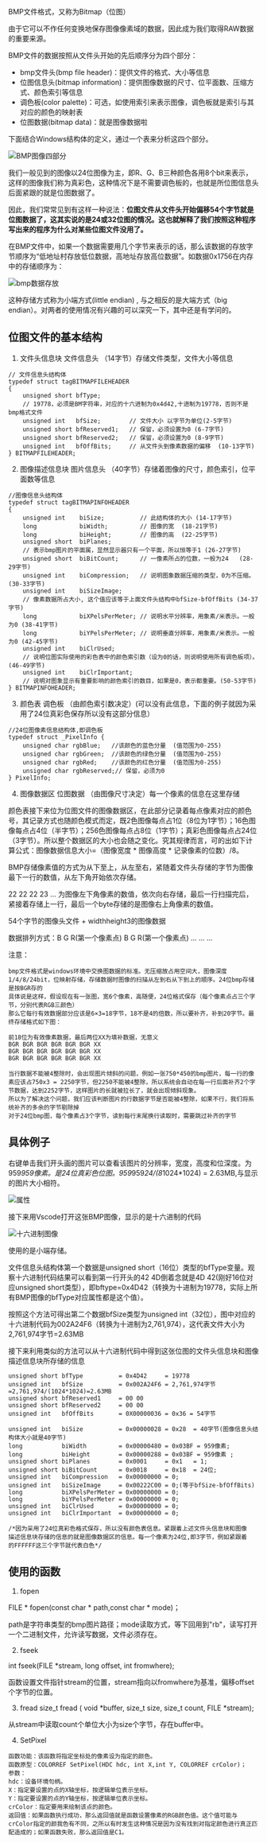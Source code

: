<!--
 * @Author: Amos Cao
 * @Date: 2023-09-14 20:58:32
 * @LastEditors: Amos Cao
 * @LastEditTime: 2023-09-16 15:41:30
 * @Description: sad代码dog
-->
BMP文件格式，又称为Bitmap（位图）

由于它可以不作任何变换地保存图像像素域的数据，因此成为我们取得RAW数据的重要来源。

BMP文件的数据按照从文件头开始的先后顺序分为四个部分：
* bmp文件头(bmp file header)：提供文件的格式、大小等信息
* 位图信息头(bitmap information)：提供图像数据的尺寸、位平面数、压缩方式、颜色索引等信息
* 调色板(color palette)：可选，如使用索引来表示图像，调色板就是索引与其对应的颜色的映射表
* 位图数据(bitmap data)：就是图像数据啦

下面结合Windows结构体的定义，通过一个表来分析这四个部分。

![BMP图像四部分](img\bmp文件四部分.webp)

我们一般见到的图像以24位图像为主，即R、G、B三种颜色各用8个bit来表示，这样的图像我们称为真彩色，这种情况下是不需要调色板的，也就是所位图信息头后面紧跟的就是位图数据了。

因此，我们常常见到有这样一种说法：**位图文件从文件头开始偏移54个字节就是位图数据了，这其实说的是24或32位图的情况。这也就解释了我们按照这种程序写出来的程序为什么对某些位图文件没用了。**

在BMP文件中，如果一个数据需要用几个字节来表示的话，那么该数据的存放字节顺序为“低地址村存放低位数据，高地址存放高位数据”。如数据0x1756在内存中的存储顺序为：

![bmp数据存放](img\bmp数据存放.webp)


这种存储方式称为小端方式(little endian) , 与之相反的是大端方式（big endian）。对两者的使用情况有兴趣的可以深究一下，其中还是有学问的。

## 位图文件的基本结构

1. 文件头信息块
文件信息头 （14字节）存储文件类型，文件大小等信息
```
// 文件信息头结构体
typedef struct tagBITMAPFILEHEADER
{
    unsigned short bfType;
    // 19778，必须是BM字符串，对应的十六进制为0x4d42,十进制为19778，否则不是bmp格式文件
    unsigned int   bfSize;        // 文件大小 以字节为单位(2-5字节)
    unsigned short bfReserved1;   // 保留，必须设置为0 (6-7字节)
    unsigned short bfReserved2;   // 保留，必须设置为0 (8-9字节)
    unsigned int   bfOffBits;     // 从文件头到像素数据的偏移  (10-13字节)
} BITMAPFILEHEADER;

```


2. 图像描述信息块
图片信息头 （40字节）存储着图像的尺寸，颜色索引，位平面数等信息
```
//图像信息头结构体
typedef struct tagBITMAPINFOHEADER
{
    unsigned int    biSize;          // 此结构体的大小 (14-17字节)
    long            biWidth;         // 图像的宽  (18-21字节)
    long            biHeight;        // 图像的高  (22-25字节)
    unsigned short  biPlanes;        
    // 表示bmp图片的平面属，显然显示器只有一个平面，所以恒等于1 (26-27字节)
    unsigned short  biBitCount;      // 一像素所占的位数，一般为24   (28-29字节)
    unsigned int    biCompression;   // 说明图象数据压缩的类型，0为不压缩。 (30-33字节)
    unsigned int    biSizeImage;     
    // 像素数据所占大小, 这个值应该等于上面文件头结构中bfSize-bfOffBits (34-37字节)
    long            biXPelsPerMeter; // 说明水平分辨率，用象素/米表示。一般为0 (38-41字节)
    long            biYPelsPerMeter; // 说明垂直分辨率，用象素/米表示。一般为0 (42-45字节)
    unsigned int    biClrUsed;       
    // 说明位图实际使用的彩色表中的颜色索引数（设为0的话，则说明使用所有调色板项）。 (46-49字节)
    unsigned int    biClrImportant;  
    // 说明对图象显示有重要影响的颜色索引的数目，如果是0，表示都重要。(50-53字节)
} BITMAPINFOHEADER;

```

3. 颜色表
调色板 （由颜色索引数决定）(可以没有此信息，下面的例子就因为采用了24位真彩色保存所以没有这部分信息）
```
//24位图像素信息结构体,即调色板
typedef struct _PixelInfo {
    unsigned char rgbBlue;   //该颜色的蓝色分量  (值范围为0-255)
    unsigned char rgbGreen;  //该颜色的绿色分量  (值范围为0-255)
    unsigned char rgbRed;    //该颜色的红色分量  (值范围为0-255)
    unsigned char rgbReserved;// 保留，必须为0
} PixelInfo;
```

4. 图像数据区
位图数据 （由图像尺寸决定）每一个像素的信息在这里存储

颜色表接下来位为位图文件的图像数据区，在此部分记录着每点像素对应的颜色号，其记录方式也随颜色模式而定，既2色图像每点占1位（8位为1字节）；16色图像每点占4位（半字节）；256色图像每点占8位（1字节）；真彩色图像每点占24位（3字节）。所以整个数据区的大小也会随之变化。究其规律而言，可的出如下计算公式：图像数据信息大小=（图像宽度 * 图像高度 * 记录像素的位数）/8。

BMP存储像素值的方式为从下至上，从左至右，紧随着文件头存储的字节为图像最下一行的数值，从左下角开始依次存储。

22 22 22 23 … 为图像左下角像素的数值，依次向右存储，最后一行扫描完后，紧接着存储上一行，最后一个byte存储的是图像右上角像素的数值。

54个字节的图像头文件 + widthheight3的图像数据

数据排列方式：B G R(第一个像素点) B G R(第一个像素点) … … …

注意：
```
bmp文件格式是windows环境中交换图数据的标准。无压缩故占用空间大，图像深度1/4/8/24bit，位映射存储，存储数据时图像的扫描从左到右从下到上的顺序。24位bmp存储是按BGR存的
具体说是这样，假设现在有一张图，宽6个像素，高随便，24位格式保存（每个像素点占三个字节，分别代表RGB三颜色）
那么它每行有效数据部分应该是6×3=18字节，18不是4的倍数，所以要补齐，补到20字节。最终存储格式如下图：

前18位为有效像素数据，最后两位XX为填补数据，无意义
BGR BGR BGR BGR BGR BGR XX
BGR BGR BGR BGR BGR BGR XX
BGR BGR BGR BGR BGR BGR XX

当行数据不能被4整除时，会出现图片倾斜的问题，例如一张750*450的bmp图片，每一行的像素应该占750x3 = 2250字节，但2250不能被4整除，所以系统会自动在每一行后面补齐2个字节数据，达到2252字节，这样图片的长就被拉长了，就会出现倾斜现象。
所以为了解决这个问题，我们应该判断图片的行数据字节是否能被4整除，如果不行，我们将系统补齐的多余的字节剔除掉
对于24位bmp图，每个像素占3个字节，读到每行末尾换行读取时，需要跳过补齐的字节

```

## 具体例子


右键单击我们开头画的图片可以查看该图片的分辨率，宽度，高度和位深度。为959*959像素。是24位真彩色位图。959*959*24/(8*1024*1024) = 2.63MB,与显示的图片大小相符。

![属性](img\属性.png)

接下来用Vscode打开这张BMP图像，显示的是十六进制的代码

![十六进制图像](img\十六进制图像.png)

使用的是小端存储。

文件信息头结构体第一个数据是unsigned short（16位）类型的bfType变量。观察十六进制代码结果可以看到第一行开头的42 4D倒着念就是4D 42(刚好16位对应unsigned short类型），即bftype=0x4D42（转换为十进制为19778，实际上所有BMP图像的bfType对应属性都是这个值）。

按照这个方法可得出第二个数据bfSize类型为unsigned int（32位），图中对应的十六进制代码为002A24F6（转换为十进制为2,761,974），这代表文件大小为2,761,974字节=2.63MB

接下来利用类似的方法可以从十六进制代码中得到这张位图的文件头信息块和图像描述信息块所存储的信息

```
unsigned short bfType          = 0x4D42     = 19778
unsigned int   bfSize          = 0x002A24F6 = 2,761,974字节=2,761,974/(1024*1024)=2.63MB
unsigned short bfReserved1     = 00 00
unsigned short bfReserved2     = 00 00
unsigned int   bfOffBits       = 0X00000036 = 0x36 = 54字节

unsigned int   biSize          = 0x00000028 = 0x28  = 40字节(图像信息头结构体大小就是40字节)
long           biWidth         = 0x00000480 = 0x03BF = 959像素;
long           biHeight        = 0x00000288 = 0x03BF = 959像素 ;
unsigned short biPlanes        = 0x0001     = 0x1   = 1;
unsigned short biBitCount      = 0x0018     = 0x18  = 24位;
unsigned int   biCompression   = 0x00000000 = 0;
unsigned int   biSizeImage     = 0x00222C00 = 0;(等于bfSize-bfOffBits)
long           biXPelsPerMeter = 0x00000000 = 0;
long           biYPelsPerMeter = 0x00000000 = 0;  
unsigned int   biClrUsed       = 0x00000000 = 0;
unsigned int   biClrImportant  = 0x00000000 = 0;

/*因为采用了24位真彩色格式保存，所以没有颜色表信息。紧跟着上述文件头信息块和图像
描述信息块存储的信息的就是图像数据区的信息。每一个像素为24位,即3字节，例如紧跟着
的FFFFFF这三个字节就代表白色*/
```

## 使用的函数
1. fopen

FILE * fopen(const char * path,const char * mode)；

path是字符串类型的bmp图片路径；mode读取方式，等下回用到"rb"，读写打开一个二进制文件，允许读写数据，文件必须存在。

2. fseek

int fseek(FILE *stream, long offset, int fromwhere);

函数设置文件指针stream的位置，stream指向以fromwhere为基准，偏移offset个字节的位置。

3. fread
size_t fread ( void *buffer, size_t size, size_t count, FILE *stream);

从stream中读取count个单位大小为size个字节，存在buffer中。

4. SetPixel
```
函数功能：该函数将指定坐标处的像素设为指定的颜色。 　　
函数原型：COLORREF SetPixel(HDC hdc, int X,int Y, COLORREF crColor)；
参数：
hdc：设备环境句柄。
X：指定要设置的点的X轴坐标，按逻辑单位表示坐标。 　　
Y：指定要设置的点的Y轴坐标，按逻辑单位表示坐标。
crColor：指定要用来绘制该点的颜色。
返回值：如果函数执行成功，那么返回值就是函数设置像素的RGB颜色值。这个值可能与crColor指定的颜我色有不同，之所以有时发生这种情况是因为没有找到对指定颜色进行真正匹配造成的；如果函数失败，那么返回值是C1。
```
